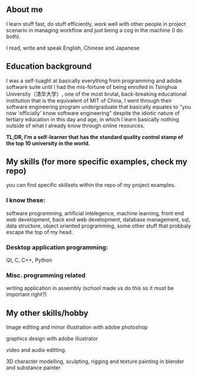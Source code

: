 ## About me
I learn stuff fast, do stuff efficiently, work well with other people in project scenario in managing workflow and just being a cog in the machine (I do both).

I read, write and speak English, Chinese and Japanese


## Education background
I was a self-tuaght at basically everything from programming and adobe software suite until I had the mis-fortune of being enrolled in Tsinghua University（清华大学）, one of the most brutal, back-breaking educational institution that is the equivalent of MIT of China, I went through their software engineering program undergraduate that basically equates to "you now 'officially' know software engineering" despite the idiotic nature of tertiary education in this day and age, in which I learn basically nothing outside of what I already know through online resources.


**TL;DR, I'm a self-learner that has the standard quality control stamp of the top 10 university in the world.**



## My skills (for more specific examples, check my repo)
you can find specific skillsets within the repo of my project examples.

### I know these:
software programming, artificial intelegence, machine learning, front end web development, back end web development, database management, sql, data structure, object oriented programming, some other stuff that probbaly escape the top of my head.

### Desktop application programming:
Qt, C, C++, Python

<!---
### full stack web development:
Django, Vue, Node.js, sql, php, html, css, etc.
--->

### Misc. programming related
writing application in assembly (school made us do this so it must be important right?)

## My other skills/hobby
Image editing and minor illustration with adobe photoshop

graphics design with adobe illustrator

video and audio editting.

3D character modelling, sculpting, rigging and texture painting in blender and substance painter
